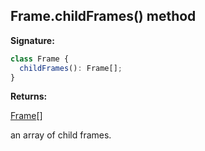## Frame.childFrames() method

**Signature:**

```typescript
class Frame {
  childFrames(): Frame[];
}
```

**Returns:**

[Frame](./puppeteer.frame.md)\[\]

an array of child frames.
